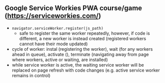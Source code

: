 ## Google Service Workies PWA course/game (https://serviceworkies.com/)
- `navigator.serviceWorker.register(js_path)`
    - safe to register the same worker repeatedly, however, if code is different, a new worker is instead created (registered workers cannot have their mode updated)
- cycle of worker: instal (registering the worker), wait (for any workers ahead in queue), activate (), terminate (navigating away from page where workers, active or waiting, are installed)
- while service worker is active, the waiting service worker will be replaced on page refresh with code changes (e.g. active service worker remains in control)


